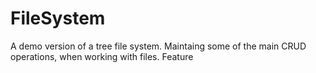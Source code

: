 # FileSystem
A demo version of a tree file system. Maintaing some of the main CRUD operations, when working with files. Feature
